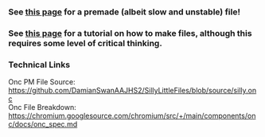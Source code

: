 ### See [this page](https://github.com/DamianSwanAAJHS2/SillyLittleFiles/discussions/1) for a premade (albeit slow and unstable) file!<br> 
### See [this page](https://github.conm/DamianSwanAAJHS2/SillyLittleFiles/discussions/11) for a tutorial on how to make files, although this requires some level of critical thinking. 
### Technical Links
Onc PM File Source: https://github.com/DamianSwanAAJHS2/SillyLittleFiles/blob/source/silly.onc <br>
Onc File Breakdown: https://chromium.googlesource.com/chromium/src/+/main/components/onc/docs/onc_spec.md
